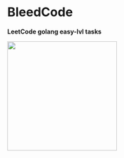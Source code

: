 # BleedCode
<b>LeetCode golang easy-lvl tasks<b>

<img src="https://user-images.githubusercontent.com/92180531/178338022-0187301d-9e8a-4a1b-897f-db3743088bb2.png" width="250">
